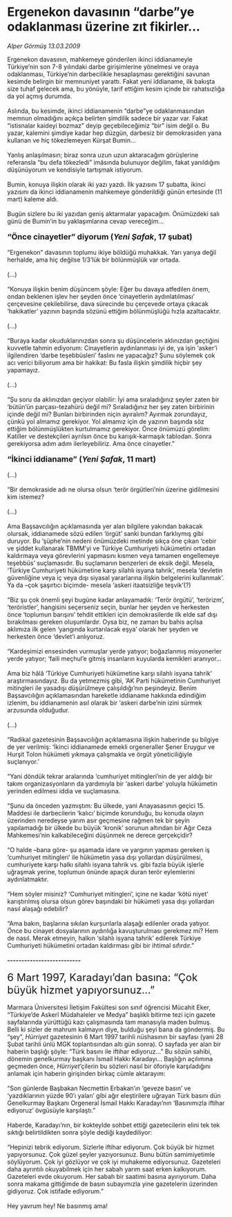 # Ergenekon davasının “darbe”ye odaklanması üzerine zıt fikirler...

*Alper Görmüş 13.03.2009*

<div class="taraf_structure_2col_1zq">
<div class="margen_n">



 <p>Ergenekon davasının, mahkemeye gönderilen ikinci iddianameyle Türkiye’nin son 7-8 yılındaki darbe girişimlerine yönelmesi ve oraya odaklanması, Türkiye’nin darbecilikle hesaplaşması gerektiğini savunan kesimde belirgin bir memnuniyet yarattı. Fakat yeni iddianame, ilk bakışta size tuhaf gelecek ama, bu yönüyle, tarif ettiğim kesim içinde bir rahatsızlığa da yol açmış durumda. <br/><br/>Aslında, bu kesimde, ikinci iddianamenin “darbe”ye odaklanmasından memnun olmadığını açıkça belirten şimdilik sadece bir yazar var. Fakat “istisnalar kaideyi bozmaz” deyip geçebileceğimiz “bir” isim değil o. Bu yazar, kalemini şimdiye kadar hep düzgün, darbesiz bir demokrasiden yana kullanan ve hiç tökezlemeyen Kürşat Bumin... <br/><br/>Yanlış anlaşılmasın; biraz sonra uzun uzun aktaracağım görüşlerine referansla “bu defa tökezledi” imâsında bulunuyor değilim, fakat yanıldığını düşünüyorum ve kendisiyle tartışmak istiyorum. <br/><br/>Bumin, konuya ilişkin olarak iki yazı yazdı. İlk yazısını 17 şubatta, ikinci yazısını da ikinci iddianamenin mahkemeye gönderildiği günün ertesinde (11 mart) kaleme aldı. <br/><br/>Bugün sizlere bu iki yazıdan geniş aktarmalar yapacağım. Önümüzdeki salı günü de Bumin’in bu yaklaşımlarına cevap vereceğim...<b> <br/><br/><font size="4">“Önce cinayetler” diyorum (<i>Yeni Şafak</i>, 17 şubat)</font></b> <br/><br/>“Ergenekon” davasının toplumu ikiye böldüğü muhakkak. Yarı yarıya değil herhalde, ama hiç değilse 1/3’lük bir bölünmüşlük var ortada. <br/><br/>(...) <br/><br/>“Konuya ilişkin benim düşüncem şöyle: Eğer bu davaya atfedilen önem, ondan beklenen işlev her şeyden önce ‘cinayetlerin aydınlatılması’ çerçevesine çekilebilirse, dava sürecinde bu çerçevede ortaya çıkacak ‘hakikatler’ yazının başında sözünü ettiğim bölünmüşlüğü hızla azaltacaktır. <br/><br/>(...) <br/><br/>“Buraya kadar okuduklarınızdan sonra şu düşüncelerin aklınızdan geçtiğini kuvvetle tahmin ediyorum: Cinayetlerin aydınlanması iyi de, ya işin ‘asker’i ilgilendiren ‘darbe teşebbüsleri’ faslını ne yapacağız? Şunu söylemek çok acı verici biliyorum ama bir hakikat: Bu fasla ilişkin şimdilik hiçbir şey yapamayız. <br/><br/>(...) <br/><br/>“Şu soru da aklınızdan geçiyor olabilir: İyi ama sıraladığınız şeyler zaten bir ‘bütün’ün parçası-tezahürü değil mi? Sıraladığınız her şey zaten birbirinin içinde değil mi? Bunları birbirinden niçin ayıralım? Ayırmak zorundayız, çünkü yol almamız gerekiyor. Yol almamız için de yazının başında söz ettiğim bölünmüşlükten kurtulmamız gerekiyor. Önce önümüzü görelim: Katiller ve destekçileri ayrılsın önce bu karışık-karmaşık tablodan. Sonra gerekiyorsa adım adım ilerleyebiliriz. Ama önce cinayetler.”<b> <br/><br/><font size="4">“İkinci iddianame” (<i>Yeni Şafak</i>, 11 mart)</font> </b><br/><br/>(...) <br/><br/>“Bir demokraside adı ne olursa olsun ‘terör örgütleri’nin üzerine gidilmesini kim istemez? <br/><br/>(...) <br/><br/>Ama Başsavcılığın açıklamasında yer alan bilgilere yakından bakacak olursak, iddianamede sözü edilen ‘örgüt’ sanki bundan farklıymış gibi duruyor. Bu ‘şüphe’nin nedeni önümüzdeki metinde sıkça öne çıkan ‘cebir ve şiddet kullanarak TBMM’yi ve Türkiye Cumhuriyeti hükümetini ortadan kaldırmaya veya görevlerini yapmasını kısmen veya tamamen engellemeye teşebbüs’ suçlamasıdır. Bu suçlamanın benzerleri de eksik değil. Mesela, ‘Türkiye Cumhuriyeti hükümetine karşı silahlı isyana tahrik’, mesela ‘devletin güvenliğine veya iç veya dışı siyasal yararlarına ilişkin belgelerini kullanmak’. Ya da –çok şaşırtıcı biçimde- mesela ‘askeri itaatsizliğe teşvik’(?) <br/><br/>“Biz şu çok önemli şeyi bugüne kadar anlayamadık: ‘Terör örgütü’, ‘terörizm’, ‘teröristler’, hangisini seçerseniz seçin, bunlar her şeyden ve herkesten önce ‘toplumun barışını’ tehdit ettikleri için demokrasilerde ilk elde saf dışı bırakılması gereken oluşumlardır. Oysa biz, ne zaman bu bahis açılsa aklımıza ilk gelen ‘yangında kurtarılacak eşya’ olarak her şeyden ve herkesten önce ‘devlet’i anlıyoruz. <br/><br/>“Kardeşimizi ensesinden vurmuşlar yerde yatıyor; boğazlanmış misyonerler yerde yatıyor; ‘faili meçhul’e gitmiş insanların kuyularda kemikleri aranıyor... <br/><br/>Ama biz hâlâ ‘Türkiye Cumhuriyeti hükümetine karşı silahlı isyana tahrik’ araştırmasındayız. Bu da yetmezmiş gibi, ‘AK Parti hükümetinin Cumhuriyet mitingleri ile yasadışı düşürülmeye çalışıldığı’nın peşindeyiz. Benim Başsavcılığın açıklamasından hareketle iddianame hakkında edindiğim izlenim, bu iddianamenin asıl olarak bir ‘askeri darbe’nin izini sürmek arzusunda olduğudur. <br/><br/>(...) <br/><br/>“Radikal gazetesinin Başsavcılığın açıklamasına ilişkin haberinde şu bilgiye de yer verilmiş: ‘İkinci iddianamede emekli orgeneraller Şener Eruygur ve Hurşit Tolon hükümeti yıkmaya çalışmakla ve örgüt yöneticiliğiyle suçlanıyor.’ <br/><br/>“Yani döndük tekrar aralarında ‘cumhuriyet mitingleri’nin de yer aldığı bir takım organizasyonların da yardımıyla bir ‘askeri darbe’ yoluyla hükümetin yerinden edilmesi iddia ve suçlamasına. <br/><br/>“Şunu da önceden yazmıştım: Bu ülkede, yani Anayasasının geçici 15. Maddesi ile darbecilerin ‘kalıcı’ biçimde korunduğu, bu konuda olayın üzerinden neredeyse yarım asır geçmesine rağmen tek bir şeyin yapılamadığı bir ülkede bu büyük ‘kronik’ sorunun altından bir Ağır Ceza Mahkemesi’nin kalkabileceğini düşünmek ne derece gerçekçidir? <br/><br/>“O halde –bana göre- şu aşamada idare ve yargının yapması gereken iş ‘cumhuriyet mitingleri’ ile hükümetin yasa dışı yollardan düşürülmesi, cumhuriyete karşı halkı silahlı isyana tahrik vs. gibi fazla büyük işlerle uğraşmak yerine, toplumun önünde apaçık duran terör eylemlerini aydınlatmaktır. <br/><br/>“Hem söyler misiniz? ‘Cumhuriyet mitingleri’, içine ne kadar ‘kötü niyet’ karıştırılmış olursa olsun görev başındaki bir hükümeti yasa dışı yollardan nasıl alaşağı edebilir? <br/><br/>“Ama bakın, başlarına sıkılan kurşunlarla alaşağı edilenler orada yatıyor. Önce bu cinayet dosyalarının aydınlığa kavuşturulması gerekmez mi? Hem de nasıl. Merak etmeyin, halkın ‘silahlı isyana tahrik’ edilerek Türkiye Cumhuriyeti hükümetini ortadan kaldırması gibi bir ihtimal sıfırdır.”<b> <br/><br/>--------------------------</b> <br/><br/><font size="5">6 Mart 1997, Karadayı’dan basına: “Çok büyük hizmet yapıyorsunuz...” <br/></font><br/>Marmara Üniversitesi İletişim Fakültesi son sınıf öğrencisi Mücahit Eker, “Türkiye’de Askerî Müdahaleler ve Medya” başlıklı bitirme tezi için gazete sayfalarında yürüttüğü kazı çalışmasında tam manasıyla maden bulmuş. Belli ki sizler de mahrum kalmayın diye, bulduğu şeyi bana da göndermiş. Bu “şey”, <i>Hürriyet</i> gazetesinin 6 Mart 1997 tarihli nüshasının bir sayfası (yani 28 Şubat tarihli ünlü MGK toplantısından altı gün sonra). O sayfada yer alan bir haberin başlığı şöyle: “Türk basını ile iftihar ediyoruz...” Bu sözün sahibi, dönemin genelkurmay başkanı İsmail Hakkı Karadayı... Başlığın açılımına geçmeden önce, <i>Hürriyet</i>’çilerin bu sözleri nasıl bir öforiyle karşıladığını anlamak için haberin girişinden birkaç cümle aktarayım: <br/><br/>“Son günlerde Başbakan Necmettin Erbakan’ın ‘geveze basın’ ve ‘yazdıklarının yüzde 90’ı yalan’ gibi ağır eleştirilere uğrayan Türk basını dün Genelkurmay Başkanı Orgeneral İsmail Hakkı Karadayı’nın ‘Basınımızla iftihar ediyoruz’ övgüsüyle karşılaştı.” <br/><br/>Haberde, Karadayı’nın, bir kokteylde sohbet ettiği gazetecilerin elini tek tek sıktığı belirtildikten sonra şöyle dediği kaydediliyor: <br/><br/>“Hepinizi tebrik ediyorum. Sizlerle iftihar ediyorum. Çok büyük bir hizmet yapıyorsunuz. Çok güzel şeyler yazıyorsunuz. Bunu bütün samimiyetimle söylüyorum. Çok iyi gözlüyor ve çok iyi muhakeme ediyorsunuz. Gazeteleri daha ayrıntılı okuyabilmek için her sabah yarım saat erken kalkıyorum. Gazeteleri evde okuyorum. Her sabah bir saatimi basına ayırıyorum. Daha sonra makama gittiğimde de basın subayımızla yine gazetelerin üzerinden gidiyoruz. Çok istifade ediyorum.” <br/><br/>Hey yavrum hey! Ne basınmış ama!</p>

<br/>


<div id="taraf_not">
</div>

</div>


</div>
